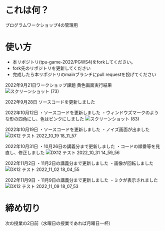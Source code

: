 # これは何？
プログラムワークショップ4の管理用

# 使い方

- 本リポジトリ(tpu-game-2022/PGWS4)をforkしてください。
- fork先のリポジトリを更新してください
- 完成したら本リポジトリのmainブランチにpull requestを投げてください

2022年9月21日ワークショップ課題
黄色画面実行結果
![スクリーンショット (73)](https://user-images.githubusercontent.com/71679716/191464962-c650aa81-0a94-42e7-8e5b-06cd7c97cbd9.png)

2022年9月28日
ソースコードを更新しました

2022年10月12日
・ソースコードを更新しました
・ウィンドウズマークのような形の四角にし、色はピンクにしました
![スクリーンショット (83)](https://user-images.githubusercontent.com/71679716/195298741-0e789afa-9211-43ab-bf7c-74879df2f90f.png)

2022年10月19日
・ソースコードを更新しました
・ノイズ画面が出ました
![DX12 テスト 2022_10_19 18_11_57](https://user-images.githubusercontent.com/71679716/196649763-b0227f15-0098-48b6-8401-a1067fded994.png)

2022年10月31日
・10月26日の講義分まで更新しました
・コードの順番等を見直し、修正しました
![DX12 テスト  2022_10_31 14_59_56](https://user-images.githubusercontent.com/71679716/198941878-e19d403f-a74c-49d2-9445-a3b0cc24c9c6.png)

2022年11月2日
・11月2日の講義分まで更新しました
・画像が回転しました
![DX12 テスト  2022_11_02 18_04_55](https://user-images.githubusercontent.com/71679716/199449030-e01983b7-de00-4705-b35a-fbc9c49b0794.png)

2022年11月9日
・11月9日の講義分まで更新しました
・ミクが表示されました
![DX12 テスト  2022_11_09 18_07_53](https://user-images.githubusercontent.com/71679716/200788412-90d676c5-01fd-48d7-84da-1e4e17ea0ccb.png)


# 締め切り
次の授業の2日前（水曜日の授業であれば月曜日一杯）

